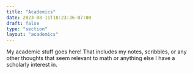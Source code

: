 ```yaml
---
title: "Academics"
date: 2023-08-11T18:23:36-07:00
draft: false
type: "section"
layout: "academics"
---
```


My academic stuff goes here! That includes my notes, scribbles, or any other thoughts that seem relevant to math or anything else I have a scholarly interest in. 
